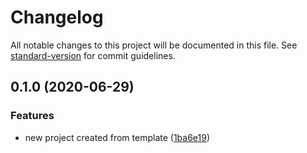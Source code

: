 # Changelog

All notable changes to this project will be documented in this file. See [standard-version](https://github.com/conventional-changelog/standard-version) for commit guidelines.

## 0.1.0 (2020-06-29)


### Features

* new project created from template ([1ba6e19](https://github.com/justinkalland/dir-list/commit/1ba6e194aa09a0487ce191f471e5a16391b7f243))
